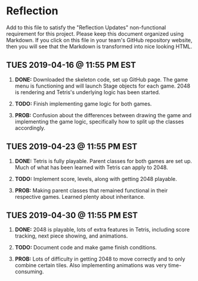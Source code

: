 # Reflection

Add to this file to satisfy the "Reflection Updates" non-functional requirement
for this project. Please keep this document organized using Markdown. If you
click on this file in your team's GitHub repository website, then you will see
that the Markdown is transformed into nice looking HTML.

## TUES 2019-04-16 @ 11:55 PM EST

1. **DONE:** Downloaded the skeleton code, set up GitHub page. The game menu
	is functioning and will launch Stage objects for each game. 2048 is rendering
	and Tetris's underlying logic has been started.

2. **TODO:** Finish implementing game logic for both games.

3. **PROB:** Confusion about the differences between drawing the game and
	implementing the game logic, specifically how to split up the classes
	accordingly.
	
## TUES 2019-04-23 @ 11:55 PM EST

1. **DONE:** Tetris is fully playable. Parent classes for both games are set up.
	Much of what has been learned with Tetris can apply to 2048.

2. **TODO:** Implement score, levels, along with getting 2048 playable.

3. **PROB:** Making parent classes that remained functional in their respective
	games. Learned plenty about inheritance.

## TUES 2019-04-30 @ 11:55 PM EST

1. **DONE:** 2048 is playable, lots of extra features in Tetris, including score
tracking, next piece showing, and animations.

2. **TODO:** Document code and make game finish conditions.

3. **PROB:** Lots of difficulty in getting 2048 to move correctly and to only
combine certain tiles. Also implementing animations was very time-consuming.
